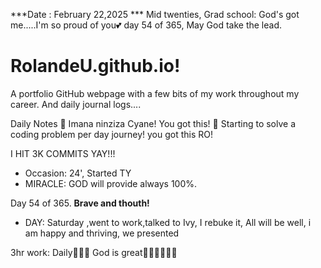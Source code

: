 ***Date : February 22,2025 *** Mid twenties, Grad school: God's got me.....I'm so proud of you💕 day 54 of 365, May God take the lead.
# RolandeU.github.io!

A portfolio GitHub webpage with a few bits of my work throughout my career. And daily journal logs....


Daily Notes
💚 Imana ninziza Cyane! You got this!
💚 Starting to solve a coding problem per day journey! you got this RO!

I HIT 3K COMMITS YAY!!!

- Occasion: 24', Started TY 
- MIRACLE: GOD will provide always 100%.

Day 54 of 365. **Brave and thouth!** 
- DAY: Saturday ,went to work,talked to Ivy, I rebuke it, All will be well, i am happy and thriving, we presented

3hr work: Daily💚💚💚
God is great💚💚💚💚💚💚
